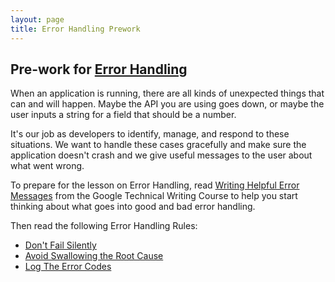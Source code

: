```yaml
---
layout: page
title: Error Handling Prework
---
```


## Pre-work for [Error Handling](/module5/lessons/Week1/ErrorHandling)

When an application is running, there are all kinds of unexpected things that can and will happen. Maybe the API you are using goes down, or maybe the user inputs a string for a field that should be a number.

It's our job as developers to identify, manage, and respond to these situations. We want to handle these cases gracefully and make sure the application doesn't crash and we give useful messages to the user about what went wrong.

To prepare for the lesson on Error Handling, read [Writing Helpful Error Messages](https://developers.google.com/tech-writing/error-messages) from the Google Technical Writing Course to help you start thinking about what goes into good and bad error handling.

Then read the following Error Handling Rules:
* [Don't Fail Silently](https://developers.google.com/tech-writing/error-messages/error-handling#dont_fail_silently)
* [Avoid Swallowing the Root Cause](https://developers.google.com/tech-writing/error-messages/error-handling#avoid_swallowing_the_root_cause)
* [Log The Error Codes](https://developers.google.com/tech-writing/error-messages/error-handling#log_the_error_codes)